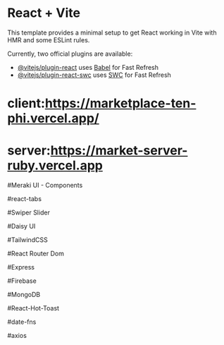 # React + Vite

This template provides a minimal setup to get React working in Vite with HMR and some ESLint rules.

Currently, two official plugins are available:

- [@vitejs/plugin-react](https://github.com/vitejs/vite-plugin-react/blob/main/packages/plugin-react/README.md) uses [Babel](https://babeljs.io/) for Fast Refresh
- [@vitejs/plugin-react-swc](https://github.com/vitejs/vite-plugin-react-swc) uses [SWC](https://swc.rs/) for Fast Refresh

# client:https://marketplace-ten-phi.vercel.app/
# server:https://market-server-ruby.vercel.app
<!-- hhh -->
#Meraki UI - Components

#react-tabs

#Swiper Slider

#Daisy UI

#TailwindCSS

#React Router Dom

#Express

#Firebase

#MongoDB

#React-Hot-Toast

#date-fns

#axios